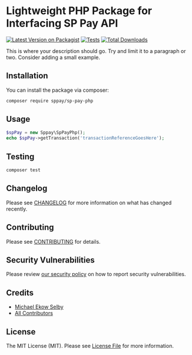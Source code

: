 # Lightweight PHP Package for Interfacing SP Pay API

[![Latest Version on Packagist](https://img.shields.io/packagist/v/sppay/sp-pay-php.svg?style=flat-square)](https://packagist.org/packages/sppay/sp-pay-php)
[![Tests](https://img.shields.io/github/actions/workflow/status/sppay/sp-pay-php/run-tests.yml?branch=main&label=tests&style=flat-square)](https://github.com/sppay/sp-pay-php/actions/workflows/run-tests.yml)
[![Total Downloads](https://img.shields.io/packagist/dt/sppay/sp-pay-php.svg?style=flat-square)](https://packagist.org/packages/sppay/sp-pay-php)

This is where your description should go. Try and limit it to a paragraph or two. Consider adding a small example.

## Installation

You can install the package via composer:

```bash
composer require sppay/sp-pay-php
```

## Usage

```php
$spPay = new Sppay\SpPayPhp();
echo $spPay->getTransaction('transactionReferenceGoesHere');
```

## Testing

```bash
composer test
```

## Changelog

Please see [CHANGELOG](CHANGELOG.md) for more information on what has changed recently.

## Contributing

Please see [CONTRIBUTING](https://github.com/spatie/.github/blob/main/CONTRIBUTING.md) for details.

## Security Vulnerabilities

Please review [our security policy](../../security/policy) on how to report security vulnerabilities.

## Credits

- [Michael Ekow Selby](https://github.com/ms-sppay)
- [All Contributors](../../contributors)

## License

The MIT License (MIT). Please see [License File](LICENSE.md) for more information.

